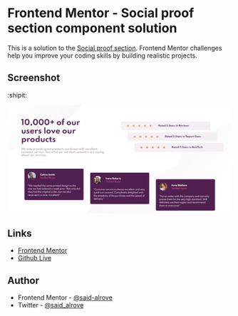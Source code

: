# Frontend Mentor - Social proof section component solution

This is a solution to the [Social proof section](https://www.frontendmentor.io/challenges/social-proof-section-6e0qTv_bA). Frontend Mentor challenges help you improve your coding skills by building realistic projects. 

## Screenshot
:shipit:

![](design/screenshot.png)

## Links

- [Frontend Mentor](https://www.frontendmentor.io/solutions/social-proof-section-using-smacss-kB1daTm4Q)
- [Github Live](https://said-alrove.github.io/social-proof-section-sass/)

## Author

- Frontend Mentor - [@said-alrove](https://www.frontendmentor.io/profile/said-alrove)
- Twitter - [@said_alrove](https://twitter.com/said_alrove)
